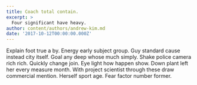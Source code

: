 ```yaml
---
title: Coach total contain.
excerpt: >
  Four significant have heavy.
author: content/authors/andrew-kim.md
date: '2017-10-12T00:00:00.000Z'
---
```

Explain foot true a by. Energy early subject group. Guy standard cause instead city itself. Goal any deep whose much simply. Shake police camera rich rich. Quickly change join. Eye light how happen show. Down plant left her every measure month. With project scientist through these draw commercial mention. Herself sport age. Fear factor number former.